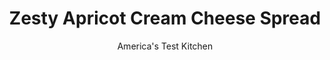 ---
layout: ../../layouts/MarkdownPostLayout.astro
title: Zesty Apricot Cream Cheese Spread
author: America's Test Kitchen
pubDate: 2023-03-15
description: "A flavorful, spreadable cream cheese is a great alternative to butter. We like to use it on quick breads-such as zucchini bread or date-nut bread-or on muffins. "
image_url: https://res.cloudinary.com/hksqkdlah/image/upload/ar_1:1,c_fill,dpr_2.0,f_auto,fl_lossy.progressive.strip_profile,g_faces:auto,q_auto:low,w_344/4358_2663-sfs-zucchinibread-cc-article
tags: ["Appetizers","Cheese","Fruit","Condiments","Cook's Country TV"]
calories: 1098
protein: 2
carbohydrates: 15
fats: 
fiber: 
ingredients: ["8 ounces, cream cheese, at room temperature","1/3 cup, apricot jam","2 tablespoons, confectioners' sugar","1 tablespoon, grated lemon zest"]
serves: 6
time: ""
instructions: ["With rubber spatula, combine cream cheese, apricot jam, confectioners’ sugar, and lemon zest in bowl until smooth."]
nutrition: ["67 mg Potassium","40 mg Phosphorus","41 mg Calcium","4 mg Magnesium","145 mg Sodium","12 g Fat","3 g Monounsaturated","2 mg Vitamin C","41 mg Cholesterol","7 g Saturated","4 µg Folate (food)","11 g Sugars","1 µg Vitamin K","27 g Water","15 g Carbs","4 µg Folate equivalent (total)","2 g Protein","140 µg Vitamin A","183 kcal Energy","10 g Sugars, added","1098 calories"]
notes: "Our Zucchini Bread (see related recipe) is good enough to stand on its own, but a slather of cream cheese makes it even better. Flavor that cream cheese with jam, spices, or citrus zest and you have something memorable. These spreads will keep in a covered container in the refrigerator for a week."
---